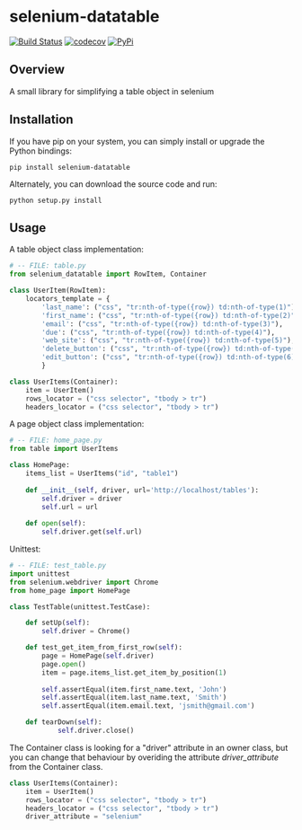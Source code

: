 # selenium-datatable

[![Build Status](https://travis-ci.org/fundakol/selenium_datatable.svg?branch=master)](https://travis-ci.org/fundakol/selenium_datatable)
[![codecov](https://codecov.io/gh/fundakol/selenium_datatable/branch/master/graph/badge.svg)](https://codecov.io/gh/fundakol/selenium_datatable)
[![PyPi](https://img.shields.io/pypi/v/selenium-datatable.png)](https://pypi.python.org/pypi/selenium-datatable)

## Overview

A small library for simplifying a table object in selenium

## Installation
If you have pip on your system, you can simply install or upgrade the Python bindings:
```
pip install selenium-datatable
```
Alternately, you can download the source code and run:
```
python setup.py install
```

## Usage

A table object class implementation:
```python
# -- FILE: table.py
from selenium_datatable import RowItem, Container

class UserItem(RowItem):
    locators_template = {
        'last_name': ("css", "tr:nth-of-type({row}) td:nth-of-type(1)"),
        'first_name': ("css", "tr:nth-of-type({row}) td:nth-of-type(2)"),
        'email': ("css", "tr:nth-of-type({row}) td:nth-of-type(3)"),
        'due': ("css", "tr:nth-of-type({row}) td:nth-of-type(4)"),
        'web_site': ("css", "tr:nth-of-type({row}) td:nth-of-type(5)"),
        'delete_button': ("css", "tr:nth-of-type({row}) td:nth-of-type(6) a[href='#delete']"),
        'edit_button': ("css", "tr:nth-of-type({row}) td:nth-of-type(6) a[href='#edit']"),
        }

class UserItems(Container):
    item = UserItem()
    rows_locator = ("css selector", "tbody > tr")
    headers_locator = ("css selector", "tbody > tr")    
```

A page object class implementation:
```python
# -- FILE: home_page.py
from table import UserItems

class HomePage:    
    items_list = UserItems("id", "table1")
   
    def __init__(self, driver, url='http://localhost/tables'):
        self.driver = driver
        self.url = url           
        
    def open(self):
        self.driver.get(self.url)
```

Unittest:
```python
# -- FILE: test_table.py
import unittest
from selenium.webdriver import Chrome
from home_page import HomePage

class TestTable(unittest.TestCase):

    def setUp(self):
        self.driver = Chrome()

    def test_get_item_from_first_row(self):
        page = HomePage(self.driver)
        page.open()
        item = page.items_list.get_item_by_position(1)
        
        self.assertEqual(item.first_name.text, 'John')
        self.assertEqual(item.last_name.text, 'Smith')
        self.assertEqual(item.email.text, 'jsmith@gmail.com')

    def tearDown(self):
            self.driver.close()
```
The Container class is looking for a "driver" attribute in an owner class, but you can change that behaviour by overiding the attribute _driver_attribute_ from the Container class. 

```python
class UserItems(Container):
    item = UserItem()
    rows_locator = ("css selector", "tbody > tr")
    headers_locator = ("css selector", "tbody > tr")    
    driver_attribute = "selenium"
```  